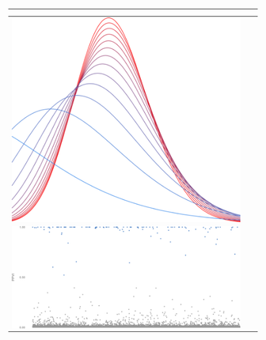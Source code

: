 
---
<table>
  <tr style="height:50px">
    <td  style="width:33%; height:50px"><img src="variational_EB.svg"></td>
    <td  style="width:33%; height:50px"><img src="random_graph.svg"></td>
    <td  style="width:33%; height:50px"><img src="plot_ml.svg"></td>
  </tr>
  <tr>
    <td  style="width:100%"><img src="plot_ppi.svg" width="100%" height="100%"></td>
  </tr>
</table>


<!--
**gleday/gleday** is a ✨ _special_ ✨ repository because its `README.md` (this file) appears on your GitHub profile.

Here are some ideas to get you started:

- 🔭 I’m currently working on ...
- 🌱 I’m currently learning ...
- 👯 I’m looking to collaborate on ...
- 🤔 I’m looking for help with ...
- 💬 Ask me about ...
- 📫 How to reach me: ...
- 😄 Pronouns: ...
- ⚡ Fun fact: ...
-->
